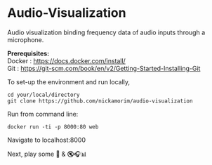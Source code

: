 # Audio-Visualization
Audio visualization binding frequency data of audio inputs through a microphone.

**Prerequisites:**
<br>
Docker : https://docs.docker.com/install/
<br>
Git : https://git-scm.com/book/en/v2/Getting-Started-Installing-Git

To set-up the environment and run locally,
```
cd your/local/directory
git clone https://github.com/nickamorim/audio-visualization
```

Run from command line:
```
docker run -ti -p 8000:80 web
```

Navigate to localhost:8000

Next, play some :musical_note: & 🔇🎧📊
